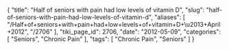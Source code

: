 {
    "title": "Half of seniors with pain had low levels of vitamin D",
    "slug": "half-of-seniors-with-pain-had-low-levels-of-vitamin-d",
    "aliases": [
        "/Half+of+seniors+with+pain+had+low+levels+of+vitamin+D+\u2013+April+2012",
        "/2706"
    ],
    "tiki_page_id": 2706,
    "date": "2012-05-09",
    "categories": [
        "Seniors",
        "Chronic Pain"
    ],
    "tags": [
        "Chronic Pain",
        "Seniors"
    ]
}